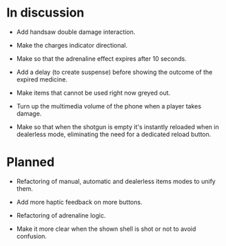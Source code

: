 # In discussion

- Add handsaw double damage interaction.

- Make the charges indicator directional.

- Make so that the adrenaline effect expires after 10 seconds.

- Add a delay (to create suspense) before showing the outcome of the expired medicine.

- Make items that cannot be used right now greyed out.

- Turn up the multimedia volume of the phone when a player takes damage.

- Make so that when the shotgun is empty it's instantly reloaded when in dealerless mode, eliminating the need for a dedicated reload button.

# Planned

- Refactoring of manual, automatic and dealerless items modes to unify them.

- Add more haptic feedback on more buttons.

- Refactoring of adrenaline logic.

- Make it more clear when the shown shell is shot or not to avoid confusion.
